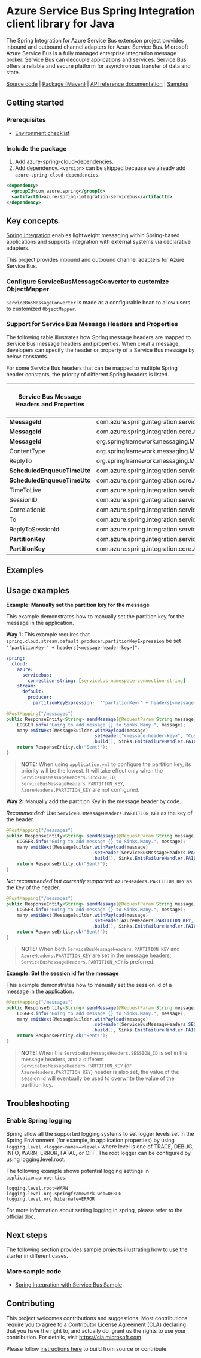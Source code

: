 # Azure Service Bus Spring Integration client library for Java

The Spring Integration for Azure Service Bus extension project provides inbound and outbound channel adapters for Azure Service Bus. 
Microsoft Azure Service Bus is a fully managed enterprise integration message broker. Service Bus can decouple applications and services. 
Service Bus offers a reliable and secure platform for asynchronous transfer of data and state. 

[Source code][src_code] | [Package (Maven)][package] | [API reference documentation][refdocs] | [Samples][sample]

## Getting started

### Prerequisites
- [Environment checklist][environment_checklist]

### Include the package
1. [Add azure-spring-cloud-dependencies].
1. Add dependency. `<version>` can be skipped because we already add `azure-spring-cloud-dependencies`.
```xml
<dependency>
  <groupId>com.azure.spring</groupId>
  <artifactId>azure-spring-integration-servicebus</artifactId>
</dependency>
```

## Key concepts
[Spring Integration][spring_integration] enables lightweight messaging within Spring-based applications and supports integration with external systems via declarative adapters.

This project provides inbound and outbound channel adapters for Azure Service Bus.

### Configure ServiceBusMessageConverter to customize ObjectMapper
`ServiceBusMessageConverter` is made as a configurable bean to allow users to customized `ObjectMapper`.

### Support for Service Bus Message Headers and Properties
The following table illustrates how Spring message headers are mapped to Service Bus message headers and properties.
When creat a message, developers can specify the header or property of a Service Bus message by below constants.

For some Service Bus headers that can be mapped to multiple Spring header constants, the priority of different Spring headers is listed.

Service Bus Message Headers and Properties | Spring Message Header Constants | Type | Priority Number (Descending priority)
---|---|---|---
**MessageId** | com.azure.spring.integration.servicebus.converter.ServiceBusMessageHeaders.MESSAGE_ID | String | 1
**MessageId** | com.azure.spring.integration.core.AzureHeaders.RAW_ID | String | 2
**MessageId** | org.springframework.messaging.MessageHeaders.ID | UUID | 3
ContentType | org.springframework.messaging.MessageHeaders.CONTENT_TYPE | String | N/A
ReplyTo | org.springframework.messaging.MessageHeaders.REPLY_CHANNEL | String | N/A
**ScheduledEnqueueTimeUtc** | com.azure.spring.integration.servicebus.converter.ServiceBusMessageHeaders.SCHEDULED_ENQUEUE_TIME | OffsetDateTime | 1
**ScheduledEnqueueTimeUtc** | com.azure.spring.integration.core.AzureHeaders.SCHEDULED_ENQUEUE_MESSAGE | Integer | 2
TimeToLive | com.azure.spring.integration.servicebus.converter.ServiceBusMessageHeaders.TIME_TO_LIVE | Duration | N/A
SessionID | com.azure.spring.integration.servicebus.converter.ServiceBusMessageHeaders.SESSION_ID | String | N/A
CorrelationId | com.azure.spring.integration.servicebus.converter.ServiceBusMessageHeaders.CORRELATION_ID | String | N/A
To | com.azure.spring.integration.servicebus.converter.ServiceBusMessageHeaders.TO | String | N/A
ReplyToSessionId | com.azure.spring.integration.servicebus.converter.ServiceBusMessageHeaders.REPLY_TO_SESSION_ID | String | N/A
**PartitionKey** | com.azure.spring.integration.servicebus.converter.ServiceBusMessageHeaders.PARTITION_KEY | String | 1
**PartitionKey** | com.azure.spring.integration.core.AzureHeaders.PARTITION_KEY | String | 2

## Examples
## Usage examples
**Example: Manually set the partition key for the message**

This example demonstrates how to manually set the partition key for the message in the application.

**Way 1:**
This example requires that `spring.cloud.stream.default.producer.partitionKeyExpression` be set `"'partitionKey-' + headers[<message-header-key>]"`.
```yaml
spring:
  cloud:
    azure:
      servicebus:
        connection-string: [servicebus-namespace-connection-string]
    stream:
      default:
        producer:
          partitionKeyExpression:  "'partitionKey-' + headers[<message-header-key>]"
```
```java
@PostMapping("/messages")
public ResponseEntity<String> sendMessage(@RequestParam String message) {
    LOGGER.info("Going to add message {} to Sinks.Many.", message);
    many.emitNext(MessageBuilder.withPayload(message)
                                .setHeader("<message-header-key>", "Customize partirion key")
                                .build(), Sinks.EmitFailureHandler.FAIL_FAST);
    return ResponseEntity.ok("Sent!");
}
```

> **NOTE:** When using `application.yml` to configure the partition key, its priority will be the lowest.
> It will take effect only when the `ServiceBusMessageHeaders.SESSION_ID`, `ServiceBusMessageHeaders.PARTITION_KEY`, `AzureHeaders.PARTITION_KEY` are not configured.

**Way 2:**
Manually add the partition Key in the message header by code.

*Recommended:* Use `ServiceBusMessageHeaders.PARTITION_KEY` as the key of the header.
```java
@PostMapping("/messages")
public ResponseEntity<String> sendMessage(@RequestParam String message) {
    LOGGER.info("Going to add message {} to Sinks.Many.", message);
    many.emitNext(MessageBuilder.withPayload(message)
                                .setHeader(ServiceBusMessageHeaders.PARTITION_KEY, "Customize partirion key")
                                .build(), Sinks.EmitFailureHandler.FAIL_FAST);
    return ResponseEntity.ok("Sent!");
}
```

*Not recommended but currently supported:* `AzureHeaders.PARTITION_KEY` as the key of the header.
```java
@PostMapping("/messages")
public ResponseEntity<String> sendMessage(@RequestParam String message) {
    LOGGER.info("Going to add message {} to Sinks.Many.", message);
    many.emitNext(MessageBuilder.withPayload(message)
                                .setHeader(AzureHeaders.PARTITION_KEY, "Customize partirion key")
                                .build(), Sinks.EmitFailureHandler.FAIL_FAST);
    return ResponseEntity.ok("Sent!");
}
```
> **NOTE:** When both `ServiceBusMessageHeaders.PARTITION_KEY` and `AzureHeaders.PARTITION_KEY` are set in the message headers,
> `ServiceBusMessageHeaders.PARTITION_KEY` is preferred.

**Example: Set the session id for the message**

This example demonstrates how to manually set the session id of a message in the application.

```java
@PostMapping("/messages")
public ResponseEntity<String> sendMessage(@RequestParam String message) {
    LOGGER.info("Going to add message {} to Sinks.Many.", message);
    many.emitNext(MessageBuilder.withPayload(message)
                                .setHeader(ServiceBusMessageHeaders.SESSION_ID, "Customize session id")
                                .build(), Sinks.EmitFailureHandler.FAIL_FAST);
    return ResponseEntity.ok("Sent!");
}
```

> **NOTE:** When the `ServiceBusMessageHeaders.SESSION_ID` is set in the message headers, and a different `ServiceBusMessageHeaders.PARTITION_KEY` (or `AzureHeaders.PARTITION_KEY`) header is also set,
> the value of the session id will eventually be used to overwrite the value of the partition key.

## Troubleshooting
### Enable Spring logging
Spring allow all the supported logging systems to set logger levels set in the Spring Environment (for example, in application.properties) by using 
`logging.level.<logger-name>=<level>` where level is one of TRACE, DEBUG, INFO, WARN, ERROR, FATAL, or OFF. 
The root logger can be configured by using logging.level.root.

The following example shows potential logging settings in `application.properties`:

```
logging.level.root=WARN
logging.level.org.springframework.web=DEBUG
logging.level.org.hibernate=ERROR
```

For more information about setting logging in spring, please refer to the [official doc][spring_boot_logging].

## Next steps
The following section provides sample projects illustrating how to use the starter in different cases.

### More sample code
- [Spring Integration with Service Bus Sample][spring_integration_sample_with_service_bus]

## Contributing
This project welcomes contributions and suggestions.  Most contributions require you to agree to a Contributor License Agreement (CLA) declaring that you have the right to, and actually do, grant us the rights to use your contribution. For details, visit https://cla.microsoft.com.

Please follow [instructions here][contributing_md] to build from source or contribute.

<!-- Links -->
[contributing_md]: https://github.com/Azure/azure-sdk-for-java/tree/main/sdk/spring/CONTRIBUTING.md
[package]: https://mvnrepository.com/artifact/com.azure.spring/spring-integration-azure-servicebus
[refdocs]: https://azure.github.io/azure-sdk-for-java/springcloud.html#spring-integration-servicebus
[sample]: https://github.com/Azure-Samples/azure-spring-boot-samples/tree/tag_azure-spring-boot_3.6.0/servicebus/azure-spring-integration-sample-servicebus
[spring_boot_logging]: https://docs.spring.io/spring-boot/docs/current/reference/html/features.html#boot-features-logging
[spring_integration]: https://spring.io/projects/spring-integration
[spring_integration_sample_with_service_bus]: https://github.com/Azure-Samples/azure-spring-boot-samples/tree/tag_azure-spring-boot_3.6.0/servicebus/azure-spring-integration-sample-servicebus
[src_code]: https://github.com/Azure/azure-sdk-for-java/tree/main/sdk/spring/azure-spring-integration-servicebus
[environment_checklist]: https://github.com/Azure/azure-sdk-for-java/blob/main/sdk/spring/ENVIRONMENT_CHECKLIST.md#ready-to-run-checklist
[Add azure-spring-cloud-dependencies]: https://github.com/Azure/azure-sdk-for-java/blob/main/sdk/spring/AZURE_SPRING_BOMS_USAGE.md#add-azure-spring-cloud-dependencies
